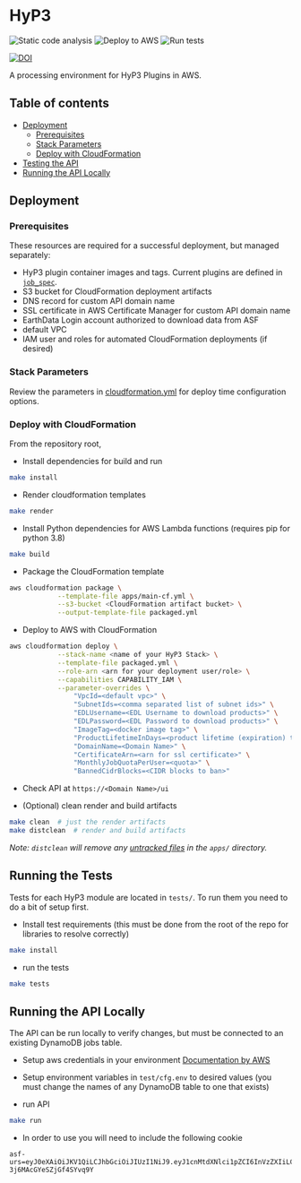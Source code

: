 # HyP3
![Static code analysis](https://github.com/ASFHyP3/hyp3/workflows/Static%20code%20analysis/badge.svg)
![Deploy to AWS](https://github.com/ASFHyP3/hyp3/workflows/Deploy%20to%20AWS/badge.svg)
![Run tests](https://github.com/ASFHyP3/hyp3/workflows/Run%20tests/badge.svg)

[![DOI](https://zenodo.org/badge/259996151.svg)](https://zenodo.org/badge/latestdoi/259996151)


A processing environment for HyP3 Plugins in AWS.

## Table of contents
- [Deployment](#deployment)
  - [Prerequisites](#prerequisites)
  - [Stack Parameters](#stack-parameters)
  - [Deploy with CloudFormation](#deploy-with-cloudformation)
- [Testing the API](#testing-the-api)
- [Running the API Locally](#running-the-api-locally)

## Deployment

### Prerequisites
These resources are required for a successful deployment, but managed separately:

- HyP3 plugin container images and tags. Current plugins are defined in [`job_spec`](./job_spec).
- S3 bucket for CloudFormation deployment artifacts
- DNS record for custom API domain name
- SSL certificate in AWS Certificate Manager for custom API domain name
- EarthData Login account authorized to download data from ASF
- default VPC
- IAM user and roles for automated CloudFormation deployments (if desired)

### Stack Parameters
Review the parameters in [cloudformation.yml](apps/main-cf.yml) for deploy time configuration options.

### Deploy with CloudFormation

From the repository root, 

- Install dependencies for build and run
```sh
make install
```

- Render cloudformation templates
```sh
make render
```

- Install Python dependencies for AWS Lambda functions (requires pip for python 3.8)

```sh
make build
```

- Package the CloudFormation template
```sh
aws cloudformation package \
            --template-file apps/main-cf.yml \
            --s3-bucket <CloudFormation artifact bucket> \
            --output-template-file packaged.yml
```

- Deploy to AWS with CloudFormation
```sh
aws cloudformation deploy \
            --stack-name <name of your HyP3 Stack> \
            --template-file packaged.yml \
            --role-arn <arn for your deployment user/role> \
            --capabilities CAPABILITY_IAM \
            --parameter-overrides \
                "VpcId=<default vpc>" \
                "SubnetIds=<comma separated list of subnet ids>" \
                "EDLUsername=<EDL Username to download products>" \
                "EDLPassword=<EDL Password to download products>" \
                "ImageTag=<docker image tag>" \
                "ProductLifetimeInDays=<product lifetime (expiration) time in days>" \
                "DomainName=<Domain Name>" \
                "CertificateArn=<arn for ssl certificate>" \
                "MonthlyJobQuotaPerUser=<quota>" \
                "BannedCidrBlocks=<CIDR blocks to ban>"
```
- Check API at `https://<Domain Name>/ui`

- (Optional) clean render and build artifacts
```sh
make clean  # just the render artifacts
make distclean  # render and build artifacts
```
*Note: `distclean` will remove any [untracked files](https://git-scm.com/docs/git-ls-files#Documentation/git-ls-files.txt--o) in the `apps/` directory.*

## Running the Tests
Tests for each HyP3 module are located in `tests/`. To run them you need to do a bit of setup first.

- Install test requirements (this must be done from the root of the repo for libraries to resolve correctly)
```sh
make install
```

- run the tests
```sh
make tests
```

## Running the API Locally
The API can be run locally to verify changes, but must be connected to an existing DynamoDB jobs table.

- Setup aws credentials in your environment [Documentation by AWS](https://boto3.amazonaws.com/v1/documentation/api/latest/guide/quickstart.html#configuration)
- Setup environment variables in `test/cfg.env` to desired values (you must change the names of any DynamoDB table to one that exists)

- run API
```sh
make run
```
- In order to use you will need to include the following cookie
```
asf-urs=eyJ0eXAiOiJKV1QiLCJhbGciOiJIUzI1NiJ9.eyJ1cnMtdXNlci1pZCI6InVzZXIiLCJleHAiOjIxNTk1Mzc0OTYyLCJ1cnMtZ3JvdXBzIjpbeyJuYW1lIjoiYXV0aC1ncm91cCIsImFwcF91aWQiOiJhdXRoLXVpZCJ9XX0.hMtgDTqS5wxDPCzK9MlXB-3j6MAcGYeSZjGf4SYvq9Y
```
